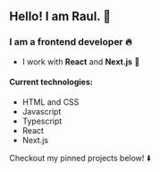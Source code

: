 ## Hello! I am Raul. :wave:

### I am a frontend developer :fire:

- I work with <strong>React</strong> and <strong>Next.js</strong> 🎯

#### Current technologies:
- HTML and CSS
- Javascript
- Typescript
- React
- Next.js

Checkout my pinned projects below! :arrow_down:
